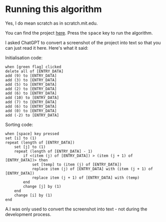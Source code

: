 # Running this algorithm

Yes, I do mean scratch as in scratch.mit.edu.

You can find the project [here](https://scratch.mit.edu/projects/1041010457/). Press the <kbd>space</kbd> key to run the algorithm.

I asked ChatGPT to convert a screenshot of the project into text so that you can just read it here. Here's what it said:

Initialisation code:
```
when [green flag] clicked
delete all of [ENTRY_DATA]
add (9) to [ENTRY_DATA]
add (3) to [ENTRY_DATA]
add (5) to [ENTRY_DATA]
add (2) to [ENTRY_DATA]
add (6) to [ENTRY_DATA]
add (10) to [ENTRY_DATA]
add (7) to [ENTRY_DATA]
add (6) to [ENTRY_DATA]
add (0) to [ENTRY_DATA]
add (-2) to [ENTRY_DATA]
```

Sorting code:
```
when [space] key pressed
set [i] to (1)
repeat (length of [ENTRY_DATA])
    set [j] to (1)
    repeat (length of [ENTRY_DATA] - 1)
        if <(item (j) of [ENTRY_DATA]) > (item (j + 1) of [ENTRY_DATA])> then
            set [temp] to (item (j) of [ENTRY_DATA])
            replace item (j) of [ENTRY_DATA] with (item (j + 1) of [ENTRY_DATA])
            replace item (j + 1) of [ENTRY_DATA] with (temp)
        end
        change [j] by (1)
    end
    change [i] by (1)
end
```

A.I was only used to convert the screenshot into text - not during the development process.